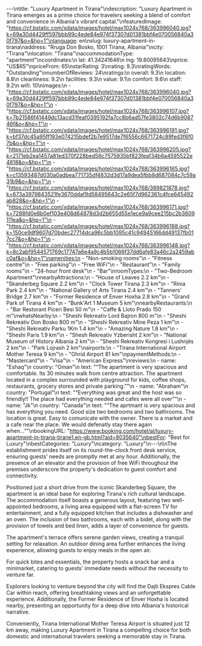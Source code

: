 ---\ntitle: "Luxury Apartment in Tirana"\ndescription: "Luxury Apartment in Tirana emerges as a prime choice for travelers seeking a blend of comfort and convenience in Albania's vibrant capital."\nfeaturedImage: "https://cf.bstatic.com/xdata/images/hotel/max1024x768/363996040.jpg?k=69a30d4429ff597bbb99c4ede84e974f37307d01381bbf4e070056840a30f797&o=&hp=1"\nlanguage: en\nslug: luxury-apartment-in-tirana\naddress: "Rruga Don Bosko, 1001 Tirana, Albania"\ncity: "Tirana"\nlocation: "Tirana"\naccommodationType: "apartment"\ncoordinates:\n  lat: 41.34241646\n  lng: 19.80095643\nprice: "US$65"\npriceFrom: 65\nstarRating: 3\nrating: 9.3\nratingWords: "Outstanding"\nnumberOfReviews: 24\nratings:\n  overall: 9.3\n  location: 8.8\n  cleanliness: 9.2\n  facilities: 9.3\n  value: 9.1\n  comfort: 9.6\n  staff: 9.2\n  wifi: 10\nimages:\n  - "https://cf.bstatic.com/xdata/images/hotel/max1024x768/363996040.jpg?k=69a30d4429ff597bbb99c4ede84e974f37307d01381bbf4e070056840a30f797&o=&hp=1"\n  - "https://cf.bstatic.com/xdata/images/hotel/max1024x768/363996107.jpg?k=7b21586f41449dc13acd31feaf0395192fa7cc8b6ad57fe3802c74d6b908746f&o=&hp=1"\n  - "https://cf.bstatic.com/xdata/images/hotel/max1024x768/363996191.jpg?k=bf37dc45a95ff193e074215bdef2b7e9517de7f6556c6671724c89fed3f6f07b&o=&hp=1"\n  - "https://cf.bstatic.com/xdata/images/hotel/max1024x768/363996205.jpg?k=2171eb2ea1457a81ed370f228bed56c7575935bf823feaf34b6a4595522e4818&o=&hp=1"\n  - "https://cf.bstatic.com/xdata/images/hotel/max1024x768/363996165.jpg?k=c13593487d030a0adbea771735df4832d3d17a9dea5fbb8d687084c7c59a31b9&o=&hp=1"\n  - "https://cf.bstatic.com/xdata/images/hotel/max1024x768/389821878.jpg?k=673a3979843521fe3670ddaf9d58495643c2e65f7d962361c4fce645492ab828&o=&hp=1"\n  - "https://cf.bstatic.com/xdata/images/hotel/max1024x768/363996171.jpg?k=7288fd0e8b0ef103e408d64878d3d2b655d55e1ece9a9cee215bc2b3609111ea&o=&hp=1"\n  - "https://cf.bstatic.com/xdata/images/hotel/max1024x768/363996188.jpg?k=150ce9df9607d70bdec27714dca96c5bb1095c41c94945166dd49137fb017cc7&o=&hp=1"\n  - "https://cf.bstatic.com/xdata/images/hotel/max1024x768/363996148.jpg?k=8c2abf9544571769c17747a6e4a9c4b5b1066f37dd6afe83a46c2a2459abc0af&o=&hp=1"\namenities:\n  - "Non-smoking rooms"\n  - "Fitness centre"\n  - "Free parking"\n  - "Free WiFi"\n  - "Restaurant"\n  - "Family rooms"\n  - "24-hour front desk"\n  - "Bar"\nroomTypes:\n  - "Two-Bedroom Apartment"\nnearbyAttractions:\n  - "House of Leaves 2.2 km"\n  - "Skanderbeg Square 2.2 km"\n  - "Clock Tower Tirana 2.3 km"\n  - "Rinia Park 2.4 km"\n  - "National Gallery of Arts Tirana 2.4 km"\n  - "Tanners' Bridge 2.7 km"\n  - "Former Residence of Enver Hoxha 2.8 km"\n  - "Grand Park of Tirana 4 km"\n  - "Bunk'Art 1 Museum 5 km"\nnearbyRestaurants:\n  - "Bar Restorant Piceri Besi 50 m"\n  - "Caffe & Lloto Prado 150 m"\nwhatsNearby:\n  - "Sheshi Rekreativ Lord Bajron 800 m"\n  - "Sheshi Rekreativ Don Bosko 800 m"\n  - "Sheshi Rekreativ Mine Peza 1 km"\n  - "Sheshi Rekreativ Parku 1Km 1.4 km"\n  - "Amazing Nature 1.8 km"\n  - "Sheshi Paris 1.9 km"\n  - "Shesh Rekreativ Yzberisht 2 km"\n  - "National Museum of History Albania 2 km"\n  - "Sheshi Rekreativ Kongresi i Lushnjës 2 km"\n  - "Park Lojrash 2 km"\nairports:\n  - "Tirana International Airport Mother Teresa 9 km"\n  - "Ohrid Airport 81 km"\npaymentMethods:\n  - "Mastercard"\n  - "Visa"\n  - "American Express"\nreviews:\n  - name: "Eshaq"\n    country: "Oman"\n    text: "“The apartment is very spacious and comfortable. Its 30 minutes walk from centre attraction. The apartment located in a complex surrounded with playground for kids, coffee shops, restaurants, grocery stores and private parking.”"\n  - name: "Abraham"\n    country: "Portugal"\n    text: "“Everything was great and the host was so friendly!! The place had everything needed and cafes were all over”"\n  - name: "Jk"\n    country: "Canada"\n    text: "“The aprtmant is very spacious and has everything you need. Good size two bedrooms and two bathrooms. The location is great. Easy to comunicate with the owner. There is a market and a cafe near the place. We would defenatly stay there again when...”"\nbookingURL: "https://www.booking.com/hotel/al/luxury-apartment-in-tirana-tirane1.en-gb.html?aid=8035640"\nbestFor: "Best for Luxury"\nbestCategories: "Luxury"\ncategory: "Luxury"\n---\n\nThe establishment prides itself on its round-the-clock front desk service, ensuring guests' needs are promptly met at any hour. Additionally, the presence of an elevator and the provision of free WiFi throughout the premises underscore the property's dedication to guest comfort and connectivity.

Positioned just a short drive from the iconic Skanderbeg Square, the apartment is an ideal base for exploring Tirana's rich cultural landscape. The accommodation itself boasts a generous layout, featuring two well-appointed bedrooms, a living area equipped with a flat-screen TV for entertainment, and a fully equipped kitchen that includes a dishwasher and an oven. The inclusion of two bathrooms, each with a bidet, along with the provision of towels and bed linen, adds a layer of convenience for guests.

The apartment's terrace offers serene garden views, creating a tranquil setting for relaxation. An outdoor dining area further enhances the living experience, allowing guests to enjoy meals in the open air.

For quick bites and essentials, the property hosts a snack bar and a minimarket, catering to guests' immediate needs without the necessity to venture far. 

Explorers looking to venture beyond the city will find the Dajti Ekspres Cable Car within reach, offering breathtaking views and an unforgettable experience. Additionally, the Former Residence of Enver Hoxha is located nearby, presenting an opportunity for a deep dive into Albania's historical narrative.

Conveniently, Tirana International Mother Teresa Airport is situated just 12 km away, making Luxury Apartment in Tirana a compelling choice for both domestic and international travelers seeking a memorable stay in Tirana.